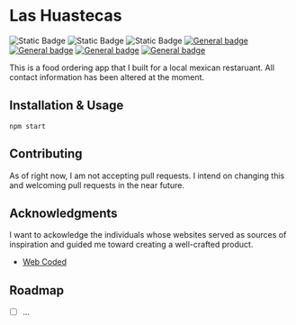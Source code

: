 # Las Huastecas

![Static Badge](https://img.shields.io/badge/version-1.0-blue)
![Static Badge](https://img.shields.io/badge/build-passing-brightgreen)
![Static Badge](https://img.shields.io/badge/repo_status-active-brightgreen)
[![General badge](https://img.shields.io/badge/-MongoDB-47A248?logo=mongodb&logoColor=white&logoWidth=30.svg)]()
[![General badge](https://img.shields.io/badge/-ExpressJS-000000?logo=express&logoColor=white&logoWidth=30.svg)]()
[![General badge](https://img.shields.io/badge/-ReactJS-61DAFB?logo=react&logoColor=white&logoWidth=30.svg)]()
[![General badge](https://img.shields.io/badge/-NodeJS-339933?logo=node.js&logoColor=white&logoWidth=30.svg)]()

This is a food ordering app that I built for a local mexican restaruant. All contact information has been altered at the moment.

## Installation & Usage

```
npm start
```

## Contributing

As of right now, I am not accepting pull requests. I intend on changing this and welcoming pull requests in the near future.

## Acknowledgments

I want to ackowledge the individuals whose websites served as sources of inspiration and guided me toward creating a well-crafted product.

- [Web Coded](https://www.youtube.com/watch?v=x4dIga_3S4I)

## Roadmap

- [ ] ...
